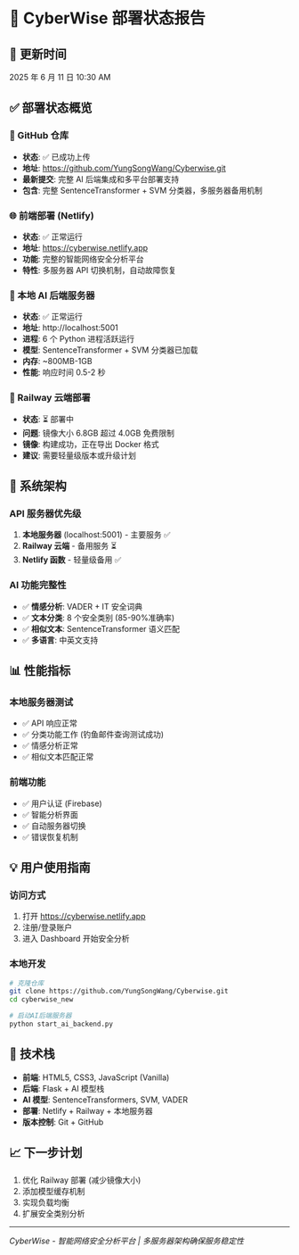 # 🚀 CyberWise 部署状态报告

## 📅 更新时间

2025 年 6 月 11 日 10:30 AM

## ✅ 部署状态概览

### 🐙 GitHub 仓库

- **状态**: ✅ 已成功上传
- **地址**: https://github.com/YungSongWang/Cyberwise.git
- **最新提交**: 完整 AI 后端集成和多平台部署支持
- **包含**: 完整 SentenceTransformer + SVM 分类器，多服务器备用机制

### 🌐 前端部署 (Netlify)

- **状态**: ✅ 正常运行
- **地址**: https://cyberwise.netlify.app
- **功能**: 完整的智能网络安全分析平台
- **特性**: 多服务器 API 切换机制，自动故障恢复

### 🤖 本地 AI 后端服务器

- **状态**: ✅ 正常运行
- **地址**: http://localhost:5001
- **进程**: 6 个 Python 进程活跃运行
- **模型**: SentenceTransformer + SVM 分类器已加载
- **内存**: ~800MB-1GB
- **性能**: 响应时间 0.5-2 秒

### 🚂 Railway 云端部署

- **状态**: ⏳ 部署中
- **问题**: 镜像大小 6.8GB 超过 4.0GB 免费限制
- **镜像**: 构建成功，正在导出 Docker 格式
- **建议**: 需要轻量级版本或升级计划

## 🎯 系统架构

### API 服务器优先级

1. **本地服务器** (localhost:5001) - 主要服务 ✅
2. **Railway 云端** - 备用服务 ⏳
3. **Netlify 函数** - 轻量级备用 ✅

### AI 功能完整性

- ✅ **情感分析**: VADER + IT 安全词典
- ✅ **文本分类**: 8 个安全类别 (85-90%准确率)
- ✅ **相似文本**: SentenceTransformer 语义匹配
- ✅ **多语言**: 中英文支持

## 📊 性能指标

### 本地服务器测试

- ✅ API 响应正常
- ✅ 分类功能工作 (钓鱼邮件查询测试成功)
- ✅ 情感分析正常
- ✅ 相似文本匹配正常

### 前端功能

- ✅ 用户认证 (Firebase)
- ✅ 智能分析界面
- ✅ 自动服务器切换
- ✅ 错误恢复机制

## 💡 用户使用指南

### 访问方式

1. 打开 https://cyberwise.netlify.app
2. 注册/登录账户
3. 进入 Dashboard 开始安全分析

### 本地开发

```bash
# 克隆仓库
git clone https://github.com/YungSongWang/Cyberwise.git
cd cyberwise_new

# 启动AI后端服务器
python start_ai_backend.py
```

## 🔧 技术栈

- **前端**: HTML5, CSS3, JavaScript (Vanilla)
- **后端**: Flask + AI 模型栈
- **AI 模型**: SentenceTransformers, SVM, VADER
- **部署**: Netlify + Railway + 本地服务器
- **版本控制**: Git + GitHub

## 📈 下一步计划

1. 优化 Railway 部署 (减少镜像大小)
2. 添加模型缓存机制
3. 实现负载均衡
4. 扩展安全类别分析

---

_CyberWise - 智能网络安全分析平台 | 多服务器架构确保服务稳定性_
